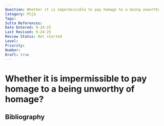 ```yaml
---
Question: Whether it is impermissible to pay homage to a being unworthy of homage?
Category: Pūjā
Tags: 
Sutta References: 
Date Entered: 9-24-25
Last Revised: 9-24-25
Review Status: Not started
Level: 
Priority: 
Number: 
Draft: true
---
```


# Whether it is impermissible to pay homage to a being unworthy of homage?

## Bibliography

<!-- 

Notes:



-->